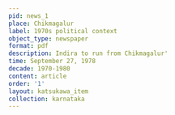 ```yaml
---
pid: news_1
place: Chikmagalur
label: 1970s political context
object_type: newspaper
format: pdf
description: Indira to run from Chikmagalur'
time: September 27, 1978
decade: 1970-1980
content: article
order: '1'
layout: katsukawa_item
collection: karnataka
---
```

